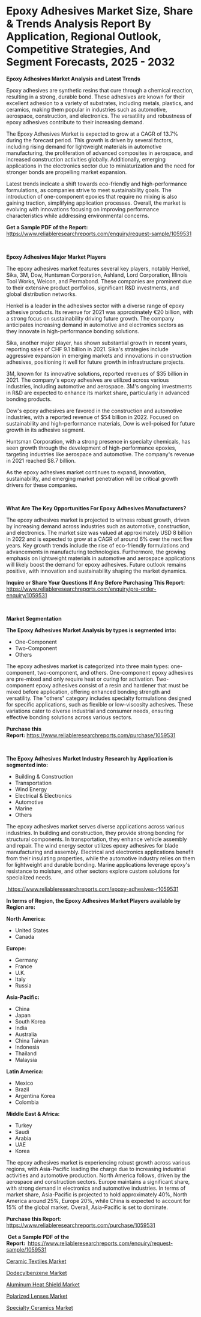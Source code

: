 <p><h1>Epoxy Adhesives Market Size, Share & Trends Analysis Report By Application, Regional Outlook, Competitive Strategies, And Segment Forecasts, 2025 - 2032</h1></p><p><strong>Epoxy Adhesives Market Analysis and Latest Trends</strong></p>
<p><p>Epoxy adhesives are synthetic resins that cure through a chemical reaction, resulting in a strong, durable bond. These adhesives are known for their excellent adhesion to a variety of substrates, including metals, plastics, and ceramics, making them popular in industries such as automotive, aerospace, construction, and electronics. The versatility and robustness of epoxy adhesives contribute to their increasing demand.</p><p>The Epoxy Adhesives Market is expected to grow at a CAGR of 13.7% during the forecast period. This growth is driven by several factors, including rising demand for lightweight materials in automotive manufacturing, the proliferation of advanced composites in aerospace, and increased construction activities globally. Additionally, emerging applications in the electronics sector due to miniaturization and the need for stronger bonds are propelling market expansion.</p><p>Latest trends indicate a shift towards eco-friendly and high-performance formulations, as companies strive to meet sustainability goals. The introduction of one-component epoxies that require no mixing is also gaining traction, simplifying application processes. Overall, the market is evolving with innovations focusing on improving performance characteristics while addressing environmental concerns.</p></p>
<p><strong>Get a Sample PDF of the Report:&nbsp;</strong> <a href="https://www.reliableresearchreports.com/enquiry/request-sample/1059531?utm_campaign=33&utm_medium=2&utm_source=Github&utm_content=ia&utm_term=01042025&utm_id=epoxy-adhesives">https://www.reliableresearchreports.com/enquiry/request-sample/1059531</a></p>
<p>&nbsp;</p>
<p><strong>Epoxy Adhesives Major Market Players</strong></p>
<p><p>The epoxy adhesives market features several key players, notably Henkel, Sika, 3M, Dow, Huntsman Corporation, Ashland, Lord Corporation, Illinois Tool Works, Weicon, and Permabond. These companies are prominent due to their extensive product portfolios, significant R&D investments, and global distribution networks.</p><p>Henkel is a leader in the adhesives sector with a diverse range of epoxy adhesive products. Its revenue for 2021 was approximately €20 billion, with a strong focus on sustainability driving future growth. The company anticipates increasing demand in automotive and electronics sectors as they innovate in high-performance bonding solutions.</p><p>Sika, another major player, has shown substantial growth in recent years, reporting sales of CHF 9.1 billion in 2021. Sika's strategies include aggressive expansion in emerging markets and innovations in construction adhesives, positioning it well for future growth in infrastructure projects.</p><p>3M, known for its innovative solutions, reported revenues of $35 billion in 2021. The company's epoxy adhesives are utilized across various industries, including automotive and aerospace. 3M's ongoing investments in R&D are expected to enhance its market share, particularly in advanced bonding products.</p><p>Dow's epoxy adhesives are favored in the construction and automotive industries, with a reported revenue of $54 billion in 2022. Focused on sustainability and high-performance materials, Dow is well-poised for future growth in its adhesive segment.</p><p>Huntsman Corporation, with a strong presence in specialty chemicals, has seen growth through the development of high-performance epoxies, targeting industries like aerospace and automotive. The company's revenue in 2021 reached $8.7 billion.</p><p>As the epoxy adhesives market continues to expand, innovation, sustainability, and emerging market penetration will be critical growth drivers for these companies.</p></p>
<p>&nbsp;</p>
<p><strong>What Are The Key Opportunities For Epoxy Adhesives Manufacturers?</strong></p>
<p><p>The epoxy adhesives market is projected to witness robust growth, driven by increasing demand across industries such as automotive, construction, and electronics. The market size was valued at approximately USD 8 billion in 2022 and is expected to grow at a CAGR of around 6% over the next five years. Key growth trends include the rise of eco-friendly formulations and advancements in manufacturing technologies. Furthermore, the growing emphasis on lightweight materials in automotive and aerospace applications will likely boost the demand for epoxy adhesives. Future outlook remains positive, with innovation and sustainability shaping the market dynamics.</p></p>
<p><strong>Inquire or Share Your Questions If Any Before Purchasing This Report:</strong> <a href="https://www.reliableresearchreports.com/enquiry/pre-order-enquiry/1059531?utm_campaign=33&utm_medium=2&utm_source=Github&utm_content=ia&utm_term=01042025&utm_id=epoxy-adhesives">https://www.reliableresearchreports.com/enquiry/pre-order-enquiry/1059531</a></p>
<p>&nbsp;</p>
<p><strong>Market Segmentation</strong></p>
<p><strong>The Epoxy Adhesives Market Analysis by types is segmented into:</strong></p>
<p><ul><li>One-Component</li><li>Two-Component</li><li>Others</li></ul></p>
<p><p>The epoxy adhesives market is categorized into three main types: one-component, two-component, and others. One-component epoxy adhesives are pre-mixed and only require heat or curing for activation. Two-component epoxy adhesives consist of a resin and hardener that must be mixed before application, offering enhanced bonding strength and versatility. The "others" category includes specialty formulations designed for specific applications, such as flexible or low-viscosity adhesives. These variations cater to diverse industrial and consumer needs, ensuring effective bonding solutions across various sectors.</p></p>
<p><strong>Purchase this Report:&nbsp;</strong><a href="https://www.reliableresearchreports.com/purchase/1059531?utm_campaign=33&utm_medium=2&utm_source=Github&utm_content=ia&utm_term=01042025&utm_id=epoxy-adhesives">https://www.reliableresearchreports.com/purchase/1059531</a></p>
<p>&nbsp;</p>
<p><strong>The Epoxy Adhesives Market Industry Research by Application is segmented into:</strong></p>
<p><ul><li>Building & Construction</li><li>Transportation</li><li>Wind Energy</li><li>Electrical & Electronics</li><li>Automotive</li><li>Marine</li><li>Others</li></ul></p>
<p><p>The epoxy adhesives market serves diverse applications across various industries. In building and construction, they provide strong bonding for structural components. In transportation, they enhance vehicle assembly and repair. The wind energy sector utilizes epoxy adhesives for blade manufacturing and assembly. Electrical and electronics applications benefit from their insulating properties, while the automotive industry relies on them for lightweight and durable bonding. Marine applications leverage epoxy's resistance to moisture, and other sectors explore custom solutions for specialized needs.</p></p>
<p><a href="https://www.reliableresearchreports.com/epoxy-adhesives-r1059531?utm_campaign=33&utm_medium=2&utm_source=Github&utm_content=ia&utm_term=01042025&utm_id=epoxy-adhesives">&nbsp;https://www.reliableresearchreports.com/epoxy-adhesives-r1059531</a></p>
<p><strong>In terms of Region, the Epoxy Adhesives Market Players available by Region are:</strong></p>
<p>
    <p> <strong> North America: </strong>
        <ul>
            <li>United States</li>
            <li>Canada</li>
        </ul>
        </p> 
    <p> <strong> Europe: </strong>
        <ul>
            <li>Germany</li>
            <li>France</li>
            <li>U.K.</li>
            <li>Italy</li>
            <li>Russia</li>
        </ul>
        </p> 
    <p> <strong> Asia-Pacific: </strong>
        <ul>
            <li>China</li>
            <li>Japan</li>
            <li>South Korea</li>
            <li>India</li>
            <li>Australia</li>
            <li>China Taiwan</li>
            <li>Indonesia</li>
            <li>Thailand</li>
            <li>Malaysia</li>
        </ul>
        </p> 
    <p> <strong> Latin America: </strong>
        <ul>
            <li>Mexico</li>
            <li>Brazil</li>
            <li>Argentina Korea</li>
            <li>Colombia</li>
        </ul>
        </p> 
    <p> <strong> Middle East & Africa: </strong>
        <ul>
            <li>Turkey</li>
            <li>Saudi</li>
            <li>Arabia</li>
            <li>UAE</li>
            <li>Korea</li>
        </ul>
    </p>
    </p>
<p><p>The epoxy adhesives market is experiencing robust growth across various regions, with Asia-Pacific leading the charge due to increasing industrial activities and automotive production. North America follows, driven by the aerospace and construction sectors. Europe maintains a significant share, with strong demand in electronics and automotive industries. In terms of market share, Asia-Pacific is projected to hold approximately 40%, North America around 25%, Europe 20%, while China is expected to account for 15% of the global market. Overall, Asia-Pacific is set to dominate.</p></p>
<p><strong>Purchase this Report: </strong><a href="https://www.reliableresearchreports.com/purchase/1059531?utm_campaign=33&utm_medium=2&utm_source=Github&utm_content=ia&utm_term=01042025&utm_id=epoxy-adhesives">https://www.reliableresearchreports.com/purchase/1059531</a></p>
<p>&nbsp;<strong>Get a Sample PDF of the Report:&nbsp;&nbsp;</strong><a href="https://www.reliableresearchreports.com/enquiry/request-sample/1059531?utm_campaign=33&utm_medium=2&utm_source=Github&utm_content=ia&utm_term=01042025&utm_id=epoxy-adhesives">https://www.reliableresearchreports.com/enquiry/request-sample/1059531</a></p>
<p><strong></strong></p>
<p><p><a href="https://github.com/palenjeppecd/Market-Research-Report-List-1/blob/main/ceramic-textiles-market.md?utm_campaign=33&utm_medium=2&utm_source=Github&utm_content=ia&utm_term=01042025&utm_id=epoxy-adhesives">Ceramic Textiles Market</a></p><p><a href="https://github.com/sawrovpipolo/Market-Research-Report-List-1/blob/main/dodecylbenzene-market.md?utm_campaign=33&utm_medium=2&utm_source=Github&utm_content=ia&utm_term=01042025&utm_id=epoxy-adhesives">Dodecylbenzene Market</a></p><p><a href="https://github.com/aarajlyre/Market-Research-Report-List-1/blob/main/aluminum-heat-shield-market.md?utm_campaign=33&utm_medium=2&utm_source=Github&utm_content=ia&utm_term=01042025&utm_id=epoxy-adhesives">Aluminum Heat Shield Market</a></p><p><a href="https://github.com/ritooesiaba/Market-Research-Report-List-1/blob/main/polarized-lenses-market.md?utm_campaign=33&utm_medium=2&utm_source=Github&utm_content=ia&utm_term=01042025&utm_id=epoxy-adhesives">Polarized Lenses Market</a></p><p><a href="https://github.com/raaschadonle/Market-Research-Report-List-1/blob/main/specialty-ceramics-market.md?utm_campaign=33&utm_medium=2&utm_source=Github&utm_content=ia&utm_term=01042025&utm_id=epoxy-adhesives">Specialty Ceramics Market</a></p></p>